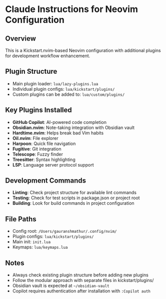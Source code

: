 # Claude Instructions for Neovim Configuration

## Overview
This is a Kickstart.nvim-based Neovim configuration with additional plugins for development workflow enhancement.

## Plugin Structure
- Main plugin loader: `lua/lazy-plugins.lua`
- Individual plugin configs: `lua/kickstart/plugins/`
- Custom plugins can be added to: `lua/custom/plugins/`

## Key Plugins Installed
- **GitHub Copilot**: AI-powered code completion
- **Obsidian.nvim**: Note-taking integration with Obsidian vault
- **Hardtime.nvim**: Helps break bad Vim habits
- **Oil.nvim**: File explorer
- **Harpoon**: Quick file navigation
- **Fugitive**: Git integration
- **Telescope**: Fuzzy finder
- **Treesitter**: Syntax highlighting
- **LSP**: Language server protocol support

## Development Commands
- **Linting**: Check project structure for available lint commands
- **Testing**: Check for test scripts in package.json or project root
- **Building**: Look for build commands in project configuration

## File Paths
- Config root: `/Users/gauranshmathur/.config/nvim/`
- Plugin configs: `lua/kickstart/plugins/`
- Main init: `init.lua`
- Keymaps: `lua/keymaps.lua`

## Notes
- Always check existing plugin structure before adding new plugins
- Follow the modular approach with separate files in kickstart/plugins/
- Obsidian vault is expected at `~/obsidian-vault`
- Copilot requires authentication after installation with `:Copilot auth`